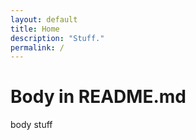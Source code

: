 ```yaml
---
layout: default
title: Home
description: "Stuff."
permalink: /
---
```


# Body in README.md
body stuff
 
